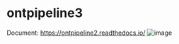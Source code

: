 # ontpipeline3
Document: https://ontpipeline2.readthedocs.io/
![image](https://github.com/xlinxlin/ontpipeline3/blob/master/OntPipeline3/img/screenshot.png)


